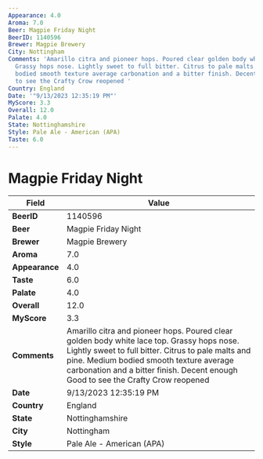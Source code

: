 ```yaml
---
Appearance: 4.0
Aroma: 7.0
Beer: Magpie Friday Night
BeerID: 1140596
Brewer: Magpie Brewery
City: Nottingham
Comments: 'Amarillo citra and pioneer hops. Poured clear golden body white lace top.
  Grassy hops nose. Lightly sweet to full bitter. Citrus to pale malts and pine. Medium
  bodied smooth texture average carbonation and a bitter finish. Decent enough  Good
  to see the Crafty Crow reopened '
Country: England
Date: '"9/13/2023 12:35:19 PM"'
MyScore: 3.3
Overall: 12.0
Palate: 4.0
State: Nottinghamshire
Style: Pale Ale - American (APA)
Taste: 6.0
---
```


# Magpie Friday Night

| Field         | Value |
|---------------|-------|
| **BeerID** | 1140596 |
| **Beer** | Magpie Friday Night |
| **Brewer** | Magpie Brewery |
| **Aroma** | 7.0 |
| **Appearance** | 4.0 |
| **Taste** | 6.0 |
| **Palate** | 4.0 |
| **Overall** | 12.0 |
| **MyScore** | 3.3 |
| **Comments** | Amarillo citra and pioneer hops. Poured clear golden body white lace top. Grassy hops nose. Lightly sweet to full bitter. Citrus to pale malts and pine. Medium bodied smooth texture average carbonation and a bitter finish. Decent enough  Good to see the Crafty Crow reopened  |
| **Date** | 9/13/2023 12:35:19 PM |
| **Country** | England |
| **State** | Nottinghamshire |
| **City** | Nottingham |
| **Style** | Pale Ale - American (APA) |
